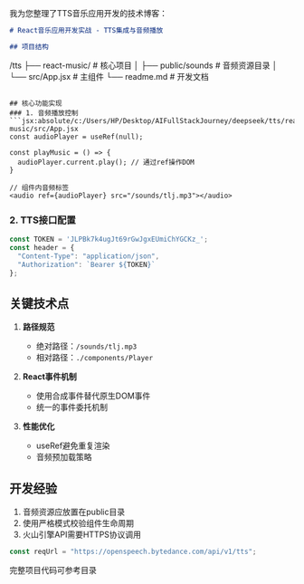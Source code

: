 
          
我为您整理了TTS音乐应用开发的技术博客：

```markdown:absolute/c:/Users/HP/Desktop/AIFullStackJourney/deepseek/tts/tts_blog.md
# React音乐应用开发实战 - TTS集成与音频播放

## 项目结构
```
/tts
├── react-music/      # 核心项目
│   ├── public/sounds # 音频资源目录
│   └── src/App.jsx   # 主组件
└── readme.md         # 开发文档
```

## 核心功能实现
### 1. 音频播放控制
```jsx:absolute/c:/Users/HP/Desktop/AIFullStackJourney/deepseek/tts/react-music/src/App.jsx
const audioPlayer = useRef(null);

const playMusic = () => {
  audioPlayer.current.play(); // 通过ref操作DOM
}

// 组件内音频标签
<audio ref={audioPlayer} src="/sounds/tlj.mp3"></audio>
```

### 2. TTS接口配置
```javascript:absolute/c:/Users/HP/Desktop/AIFullStackJourney/deepseek/tts/react-music/src/App.jsx
const TOKEN = 'JLPBk7k4ugJt69rGwJgxEUmiChYGCKz_';
const header = {
  "Content-Type": "application/json",
  "Authorization": `Bearer ${TOKEN}`
};
```

## 关键技术点
1. **路径规范**
   - 绝对路径：`/sounds/tlj.mp3`
   - 相对路径：`./components/Player`

2. **React事件机制**
   - 使用合成事件替代原生DOM事件
   - 统一的事件委托机制

3. **性能优化**
   - useRef避免重复渲染
   - 音频预加载策略

## 开发经验
1. 音频资源应放置在public目录
2. 使用严格模式校验组件生命周期
3. 火山引擎API需要HTTPS协议调用
```javascript
const reqUrl = "https://openspeech.bytedance.com/api/v1/tts";
```

完整项目代码可参考<mcfile name="react-music" path="deepseek/tts/react-music"></mcfile>目录

        